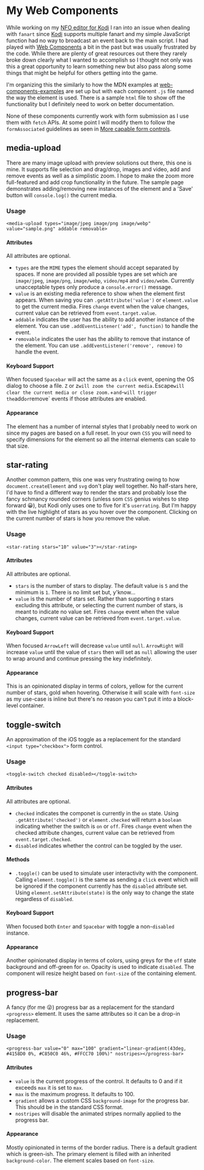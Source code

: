 # My Web Components

While working on my [NFO editor for Kodi](https://github.com/clubside/KodiNFOMusicVideos) I ran into an issue when dealing with `fanart` since [Kodi](https://kodi.tv) supports multiple fanart and my simple JavaScript function had no way to broadcast an event back to the main script. I had played with [Web Components](https://developer.mozilla.org/en-US/docs/Web/API/Web_components) a bit in the past but was usually frustrated by the code. While there are plenty of great resources out there they rarely broke down clearly what I wanted to accomplish so I thought not only was this a great opportunity to learn something new but also pass along some things that might be helpful for others getting into the game.

I'm organizing this the similarly to how the MDN examples at [web-components-examples](https://github.com/mdn/web-components-examples) are set up but with each component `.js` file named the way the element is used. There is a sample `html` file to show off the functionality but I definitely need to work on better documentation.

None of these components currently work with form submission as I use them with `fetch` APIs. At some point I will modify them to follow the `formAssociated` guidelines as seen in [More capable form controls](https://web.dev/articles/more-capable-form-controls).

## media-upload

There are many image upload with preview solutions out there, this one is mine. It supports file selection and drag/drop, images and video, add and remove events as well as a simplistic zoom. I hope to make the zoom more full-featured and add crop functionality in the future. The sample page demonstrates adding/removing new instances of the element and a 'Save' button will `console.log()` the current media.

### Usage

`<media-upload types="image/jpeg image/png image/webp" value="sample.png" addable removable>`

#### Attributes

All attributes are optional.

- `types` are the `MIME` types the element should accept separated by spaces. If none are provided all possible types are set which are `image/jpeg`, `image/png`, `image/webp`, `video/mp4` and `video/webm`. Currently unacceptable types only produce a `console.error()` message.
- `value` is an existing media reference to show when the element first appears. When saving you can `.getAttribute('value')` or `element.value` to get the current media. Fires `change` event when the value changes, current value can be retrieved from `event.target.value`.
- `addable` indicates the user has the ability to add another instance of the element. You can use `.addEventListener('add', function)` to handle the event.
- `removable` indicates the user has the ability to remove that instance of the element. You can use `.addEventListener('remove', remove)` to handle the event.

#### Keyboard Support

When focused `Spacebar` will act the same as a `click` event, opening the OS dialog to choose a file.  `Z` or z` will zoom the current media. `Escape` will clear the current media or close zoom. `+` and `-` will trigger the `add` or `remove` events if those attributes are enabled.

#### Appearance

The element has a number of internal styles that I probably need to work on since my pages are based on a full reset. In your own `CSS` you will need to specify dimensions for the element so all the internal elements can scale to that size.

## star-rating

Another common pattern, this one was very frustrating owing to how `document.createElement` and `svg` don't play well together. No half-stars here, I'd have to find a different way to render the stars and probably lose the fancy schmancy rounded corners (unless som `CSS` genius wishes to step forward 😀), but Kodi only uses one to five for it's `userrating`. But I'm happy with the live highlight of stars as you hover over the component. Clicking on the current number of stars is how you remove the value.

### Usage

`<star-rating stars="10" value="3"></star-rating>`

#### Attributes

All attributes are optional.

- `stars` is the number of stars to display. The default value is `5` and the minimum is `1`. There is no limit set but, y'know...
- `value` is the number of stars set. Rather than supporting `0` stars excluding this attribute, or selecting the current number of stars, is meant to indicate no value set. Fires `change` event when the value changes, current value can be retrieved from `event.target.value`.

#### Keyboard Support

When focused `ArrowLeft` will decrease `value` until `null`. `ArrowRight` will increase `value` until the value of `stars` then will set as `null` allowing the user to wrap around and continue pressing the key indefinitely.

#### Appearance

This is an opinionated display in terms of colors, yellow for the current number of stars, gold when hovering. Otherwise it will scale with `font-size` as my use-case is inline but there's no reason you can't put it into a block-level container.

## toggle-switch

An approximation of the iOS toggle as a replacement for the standard `<input type="checkbox">` form control.

### Usage

`<toggle-switch checked disabled></toggle-switch>`

#### Attributes

All attributes are optional.

- `checked` indicates the componet is currently in the `on` state. Using `.getAttribute('checked')` or `element.checked` will return a `boolean` indicating whether the switch is `on` or `off`. Fires `change` event when the checked attribute changes, current value can be retrieved from `event.target.checked`.
- `disabled` indicates whether the control can be toggled by the user.

#### Methods

- `.toggle()` can be used to simulate user interactivity with the component. Calling `element.toggle()` is the same as sending a `click` event which will be ignored if the component currently has the `disabled` attribute set. Using `element.setAttribute(state)` is the only way to change the state regardless of `disabled`.

#### Keyboard Support

When focused both `Enter` and `Spacebar` with toggle a non-`disabled` instance.

#### Appearance

Another opinionated display in terms of colors, using greys for the `off` state background and off-green for `on`. Opacity is used to indicate `disabled`. The component will resize height based on `font-size` of the containing element.

## progress-bar

A fancy (for me 😜) progress bar as a replacement for the standard `<progress>` element. It uses the same attributes so it can be a drop-in replacement.

### Usage

`<progress-bar value="0" max="100" gradient="linear-gradient(43deg, #4158D0 0%, #C850C0 46%, #FFCC70 100%)" nostripes></progress-bar>`

#### Attributes

- `value` is the current progress of the control. It defaults to 0 and if it exceeds `max` it is set to `max`.
- `max` is the maximum progress. It defaults to 100.
- `gradient` allows a custom CSS `background-image` for the progress bar. This should be in the standard CSS format.
- `nostripes` will disable the animated stripes normally applied to the progress bar.

#### Appearance

Mostly opinionated in terms of the border radius. There is a default gradient which is green-ish. The primary element is filled with an inherited `background-color`. The element scales based on `font-size`.
